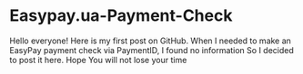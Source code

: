 # Easypay.ua-Payment-Check

Hello everyone! Here is my first post on GitHub. 
When I needed to make an EasyPay payment check via PaymentID, I found no information
So I decided to post it here.
Hope You will not lose your time
